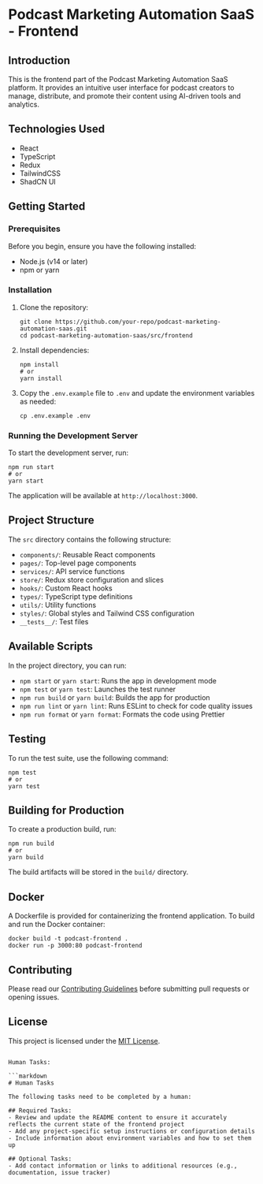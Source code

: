 # Podcast Marketing Automation SaaS - Frontend

## Introduction

This is the frontend part of the Podcast Marketing Automation SaaS platform. It provides an intuitive user interface for podcast creators to manage, distribute, and promote their content using AI-driven tools and analytics.

## Technologies Used

- React
- TypeScript
- Redux
- TailwindCSS
- ShadCN UI

## Getting Started

### Prerequisites

Before you begin, ensure you have the following installed:
- Node.js (v14 or later)
- npm or yarn

### Installation

1. Clone the repository:
   ```
   git clone https://github.com/your-repo/podcast-marketing-automation-saas.git
   cd podcast-marketing-automation-saas/src/frontend
   ```

2. Install dependencies:
   ```
   npm install
   # or
   yarn install
   ```

3. Copy the `.env.example` file to `.env` and update the environment variables as needed:
   ```
   cp .env.example .env
   ```

### Running the Development Server

To start the development server, run:

```
npm run start
# or
yarn start
```

The application will be available at `http://localhost:3000`.

## Project Structure

The `src` directory contains the following structure:

- `components/`: Reusable React components
- `pages/`: Top-level page components
- `services/`: API service functions
- `store/`: Redux store configuration and slices
- `hooks/`: Custom React hooks
- `types/`: TypeScript type definitions
- `utils/`: Utility functions
- `styles/`: Global styles and Tailwind CSS configuration
- `__tests__/`: Test files

## Available Scripts

In the project directory, you can run:

- `npm start` or `yarn start`: Runs the app in development mode
- `npm test` or `yarn test`: Launches the test runner
- `npm run build` or `yarn build`: Builds the app for production
- `npm run lint` or `yarn lint`: Runs ESLint to check for code quality issues
- `npm run format` or `yarn format`: Formats the code using Prettier

## Testing

To run the test suite, use the following command:

```
npm test
# or
yarn test
```

## Building for Production

To create a production build, run:

```
npm run build
# or
yarn build
```

The build artifacts will be stored in the `build/` directory.

## Docker

A Dockerfile is provided for containerizing the frontend application. To build and run the Docker container:

```
docker build -t podcast-frontend .
docker run -p 3000:80 podcast-frontend
```

## Contributing

Please read our [Contributing Guidelines](../../CONTRIBUTING.md) before submitting pull requests or opening issues.

## License

This project is licensed under the [MIT License](../../LICENSE).

```

Human Tasks:

```markdown
# Human Tasks

The following tasks need to be completed by a human:

## Required Tasks:
- Review and update the README content to ensure it accurately reflects the current state of the frontend project
- Add any project-specific setup instructions or configuration details
- Include information about environment variables and how to set them up

## Optional Tasks:
- Add contact information or links to additional resources (e.g., documentation, issue tracker)